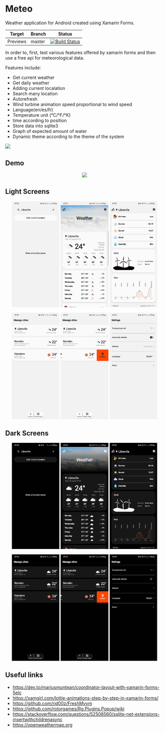 # Meteo
Weather application for Android created using Xamarin Forms.

| Target | Branch | Status |
| ------ | ------ | ------ |
| Previews | master | [![Build Status](https://dev.azure.com/Aizendong/XamWeather-Android/_apis/build/status/AizenDong.WeatherXam?branchName=master)](https://dev.azure.com/Aizendong/XamWeather-Android/_build/latest?definitionId=7&branchName=master)

In order to, first, test various features offered by xamarin forms and then use a free api for meteorological data.

Features include:
* Get current weather
* Get daily weather
* Adding current localation
* Search many location
* Autorefresh
* Wind turbine animation speed proportional to wind speed
* Language(en/es/fr)
* Temperature unit (°C/°F/°K)
* time according to position
* Store data into sqlite3
* Graph of expected amount of water
* Dynamic theme according to the theme of the system

<img src="/MeteoXamarinForms/MeteoXamarinForms.Android/Resources/mipmap-xxxhdpi/cloudy.png" width="10%" />

## Demo
<p align="center">
<img src="/Images/Weather.gif" width="30%" /> 
</p>

## Light Screens
<p align="center">
  <img src="/Images/SearchPageLight.jpg" width="30%" />
  <img src="/Images/HomePageLight1.jpg" width="30%" />
  <img src="/Images/HomePageLight2.jpg" width="30%" />
</p>
<p align="center">
  <img src="/Images/ManageCityPageLight.jpg" width="30%" />
  <img src="/Images/DeleteCityLight.jpg" width="30%" />
  <img src="/Images/SettingsLight.jpg" width="30%" />
</p>

## Dark Screens
<p align="center">
  <img src="/Images/SearchPageDark.jpg" width="30%" />
  <img src="/Images/HomePageDark1.jpg" width="30%" />
  <img src="/Images/HomePageDark2.jpg" width="30%" />
</p>
<p align="center">
  <img src="/Images/ManageCityPageDark.jpg" width="30%" />
  <img src="/Images/DeleteCityDark.jpg" width="30%" />
  <img src="/Images/SettingsDark.jpg" width="30%" />
</p>


## Useful links
* https://dev.to/mariusmuntean/coordinator-layout-with-xamarin-forms-5elc
* https://xamgirl.com/lottie-animations-step-by-step-in-xamarin-forms/
* https://github.com/rid00z/FreshMvvm
* https://github.com/rotorgames/Rg.Plugins.Popup/wiki
* https://stackoverflow.com/questions/52508560/sqlite-net-extensions-insertwithchildrenasync
* https://openweathermap.org

